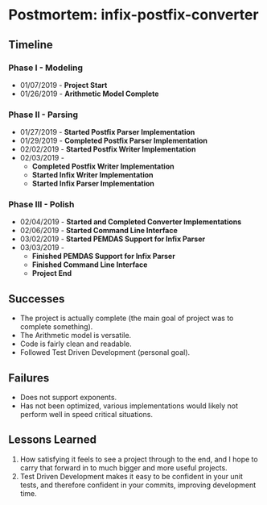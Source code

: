 # Postmortem: infix-postfix-converter

## Timeline

### Phase I - Modeling
* 01/07/2019 - **Project Start**
* 01/26/2019 - **Arithmetic Model Complete**

### Phase II - Parsing
* 01/27/2019 - **Started Postfix Parser Implementation**
* 01/29/2019 - **Completed Postfix Parser Implementation**
* 02/02/2019 - **Started Postfix Writer Implementation**
* 02/03/2019 -
    * **Completed Postfix Writer Implementation**
    * **Started Infix Writer Implementation**
    * **Started Infix Parser Implementation**

### Phase III - Polish
* 02/04/2019 - **Started and Completed Converter Implementations**
* 02/06/2019 - **Started Command Line Interface**
* 03/02/2019 - **Started PEMDAS Support for Infix Parser**
* 03/03/2019 - 
    * **Finished PEMDAS Support for Infix Parser**
    * **Finished Command Line Interface**
    * **Project End**

## Successes
* The project is actually complete (the main goal of project was to complete something).
* The Arithmetic model is versatile.
* Code is fairly clean and readable.
* Followed Test Driven Development (personal goal).

## Failures
* Does not support exponents.
* Has not been optimized, various implementations would likely not perform well in speed critical situations.

## Lessons Learned
1. How satisfying it feels to see a project through to the end, and I hope to carry that forward in to much bigger and more useful projects.
2. Test Driven Development makes it easy to be confident in your unit tests, and therefore confident in your commits, improving development time. 
